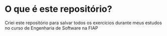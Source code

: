 # O que é este repositório?

Criei este repositório para salvar todos os exercícios durante meus estudos no curso de Engenharia de Software na FIAP
